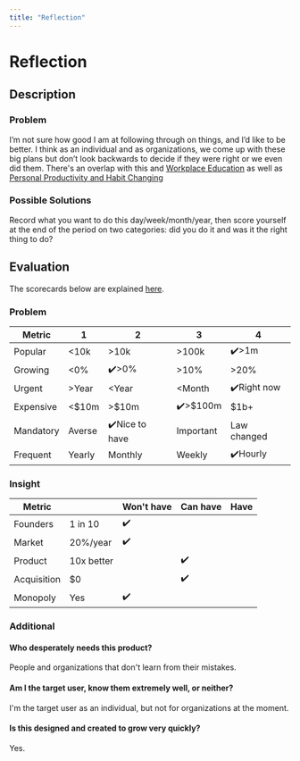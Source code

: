 ```yaml
---
title: "Reflection"
---
```

# Reflection
## Description
### Problem
I’m not sure how good I am at following through on things, and I’d like to be better. I think as an individual and as organizations, we come up with these big plans but don’t look backwards to decide if they were right or we even did them. There's an overlap with this and [Workplace Education](/ideas/workplace-education) as well as [Personal Productivity and Habit Changing](/ideas/personal-productivity-and-habit-changing)

### Possible Solutions
Record what you want to do this day/week/month/year, then score yourself at the end of the period on two categories: did you do it and was it the right thing to do?

## Evaluation
The scorecards below are explained [here](/scorecards-explained).
### Problem
|  Metric   | 1      | 2            | 3         | 4           |
| --------- | ------ | ------------ | --------- | ----------- |
| Popular   | <10k   | >10k         | >100k     | ✔️>1m         |
| Growing   | <0%    | ✔️>0%          | >10%      | >20%         |
| Urgent    | >Year  | <Year        | <Month    | ✔️Right now   |
| Expensive | <$10m  | >$10m        | ✔️>$100m    | $1b+        |
| Mandatory | Averse | ✔️Nice to have | Important | Law changed |
| Frequent  | Yearly | Monthly      | Weekly    | ✔️Hourly      |

### Insight
|   Metric    |            | Won't have | Can have | Have |
| ----------- | ---------- | ---------- | -------- | ---- |
| Founders    | 1 in 10    |      ✔️      |          |      |
| Market      | 20%/year   |       ✔️     |          |      |
| Product     | 10x better |            |    ✔️      |      |
| Acquisition | $0         |            |    ✔️      |      |
| Monopoly    | Yes        |     ✔️       |          |      |

### Additional
#### Who desperately needs this product?
People and organizations that don't learn from their mistakes.

#### Am I the target user, know them extremely well, or neither?
I'm the target user as an individual, but not for organizations at the moment.

#### Is this designed and created to grow very quickly?
Yes.
